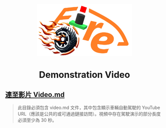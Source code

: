 <div align="center"><img src="../other/img/logo.png" width="300" alt=" logo"></div>

# <div align="center">Demonstration Video  </div> 

## [連至影片 Video.md](video.md)  
  

> 此目錄必須包含 video.md 文件，其中包含顯示車輛自動駕駛的 YouTube URL（應該是公共的或可通過鏈接訪問）。視頻中存在駕駛演示的部分長度必須至少為 30 秒。
